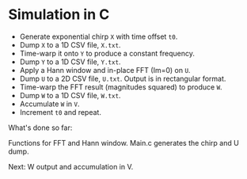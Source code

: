 # Simulation in C

- Generate exponential chirp `X` with time offset `t0`.
- Dump `X` to a 1D CSV file, `X.txt`.
- Time-warp it onto `Y` to produce a constant frequency.
- Dump `Y` to a 1D CSV file, `Y.txt`.
- Apply a Hann window and in-place FFT (Im=0) on `U`.
- Dump `U` to a 2D CSV file, `U.txt`. Output is in rectangular format.
- Time-warp the FFT result (magnitudes squared) to produce `W`.
- Dump `W` to a 1D CSV file, `W.txt`.
- Accumulate `W` in `V`. 
- Increment `t0` and repeat.

What's done so far:

Functions for FFT and Hann window.
Main.c generates the chirp and U dump.

Next: W output and accumulation in V.
